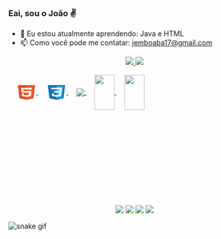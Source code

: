 ### Eai, sou o João ✌

- 🌱 Eu estou atualmente aprendendo: Java e HTML
- 📫 Como você pode me contatar: jemboaba17@gmail.com

<div align="center" margin-botton: "10rem">
  <a href="https://github.com/JoaoVitor83">
  <img height="180em" src="https://github-readme-stats.vercel.app/api?username=JoaoVitor83&show_icons=true&theme=aura&include_all_commits=true&count_private=true"/>
  <img height="180em" src="https://github-readme-stats.vercel.app/api/top-langs/?username=JoaoVitor83&layout=compact&langs_count=7&theme=aura"/>
</div>
<div style="display: inline_block"><br>
<img style="padding-left:1rem" align="center" height="30" width="40" src="https://raw.githubusercontent.com/devicons/devicon/master/icons/html5/html5-original.svg">
<img style="padding-left:1rem" align="center" height="30" width="40" src="https://raw.githubusercontent.com/devicons/devicon/master/icons/css3/css3-original.svg">
<img style="padding-left:1rem" align="center" height"30" width="40" src="https://cdn.jsdelivr.net/gh/devicons/devicon/icons/mysql/mysql-original.svg">
<img style="padding-left:1rem" align="center" height="70" width="40" src="https://cdn.jsdelivr.net/gh/devicons/devicon/icons/cplusplus/cplusplus-original.svg" />
<img style="padding-left:1rem" align="center" height="70" width="40" src="https://cdn.jsdelivr.net/gh/devicons/devicon/icons/java/java-original.svg" />

  
  ##
  
  <div align="center" style="padding-top: 10rem"> 
  <a href="https://www.youtube.com/channel/UCbeyGMihFvrS5X2GI1K8ASw" target="_blank"><img src="https://img.shields.io/badge/YouTube-FF0000?style=for-the-badge&logo=youtube&logoColor=white" target="_blank"></a>
  <a href="https://www.instagram.com/_emboaba16/" target="_blank"><img src="https://img.shields.io/badge/-Instagram-%23E4405F?style=for-the-badge&logo=instagram&logoColor=white" target="_blank"></a>
  <a href="https://discord.com/channels/812101549618233374/812101549618233377" target="_blank"><img src="https://img.shields.io/badge/Discord-7289DA?style=for-the-badge&logo=discord&logoColor=white" target="_blank"></a> 
    <a href="https://www.linkedin.com/in/joao-emboaba-829a1222b/" target="_blank"><img src="https://img.shields.io/badge/-LinkedIn-%230077B5?style=for-the-badge&logo=linkedin&logoColor=white" target="_blank"></a> 
  </div>
  
  ![snake gif](https://github.com/JoaoVitor83/JoaoVitor83/blob/output/github-contribution-grid-snake.svg)
  
